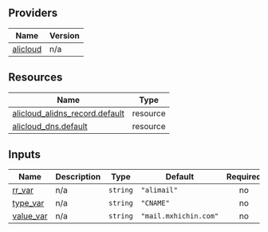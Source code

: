<!-- BEGIN_TF_DOCS -->
## Providers

| Name | Version |
|------|---------|
| <a name="provider_alicloud"></a> [alicloud](#provider\_alicloud) | n/a |

## Resources

| Name | Type |
|------|------|
| [alicloud_alidns_record.default](https://registry.terraform.io/providers/hashicorp/alicloud/latest/docs/resources/alidns_record) | resource |
| [alicloud_dns.default](https://registry.terraform.io/providers/hashicorp/alicloud/latest/docs/resources/dns) | resource |

## Inputs

| Name | Description | Type | Default | Required |
|------|-------------|------|---------|:--------:|
| <a name="input_rr_var"></a> [rr\_var](#input\_rr\_var) | n/a | `string` | `"alimail"` | no |
| <a name="input_type_var"></a> [type\_var](#input\_type\_var) | n/a | `string` | `"CNAME"` | no |
| <a name="input_value_var"></a> [value\_var](#input\_value\_var) | n/a | `string` | `"mail.mxhichin.com"` | no |
<!-- END_TF_DOCS -->    